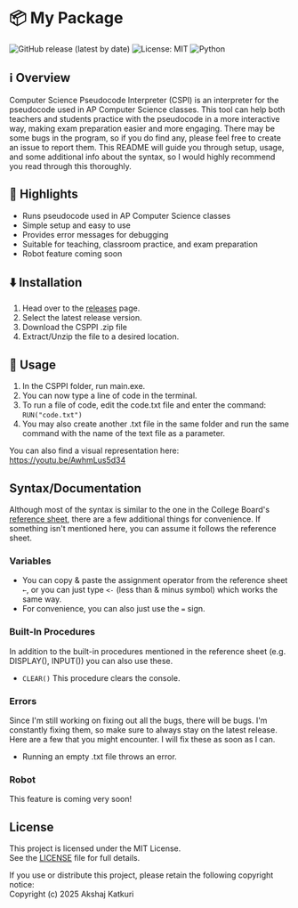 # 📦 My Package

![GitHub release (latest by date)](https://img.shields.io/github/v/release/Akshaj-Katkuri/CSPPI)
![License: MIT](https://img.shields.io/badge/License-MIT-yellow.svg)
![Python](https://img.shields.io/badge/python-3.9%2B-blue)


## ℹ️ Overview
Computer Science Pseudocode Interpreter (CSPI) is an interpreter for the pseudocode used in AP Computer Science classes. This tool can help both teachers and students practice with the pseudocode in a more interactive way, making exam preparation easier and more engaging. There may be some bugs in the program, so if you do find any, please feel free to create an issue to report them. This README will guide you through setup, usage, and some additional info about the syntax, so I would highly recommend you read through this thoroughly. 


## 🌟 Highlights

 - Runs pseudocode used in AP Computer Science classes
 - Simple setup and easy to use
 - Provides error messages for debugging
 - Suitable for teaching, classroom practice, and exam preparation
 - Robot feature coming soon


## ⬇️ Installation

1. Head over to the [releases](https://github.com/Akshaj-Katkuri/CSPPI/releases) page.
2. Select the latest release version. 
3. Download the CSPPI .zip file
4. Extract/Unzip the file to a desired location.


## 🚀 Usage

1. In the CSPPI folder, run main.exe.
2. You can now type a line of code in the terminal.
3. To run a file of code, edit the code.txt file and enter the command: ```RUN("code.txt")```
4. You may also create another .txt file in the same folder and run the same command with the name of the text file as a parameter. 

You can also find a visual representation here: https://youtu.be/AwhmLus5d34 

## Syntax/Documentation

Although most of the syntax is similar to the one in the College Board's [reference sheet](https://apcentral.collegeboard.org/media/pdf/ap-computer-science-principles-exam-reference-sheet.pdf), there are a few additional things for convenience. If something isn't mentioned here, you can assume it follows the reference sheet. 
### Variables
 - You can copy & paste the assignment operator from the reference sheet ```←```, or you can just type ```<-``` (less than & minus symbol) which works the same way.
 - For convenience, you can also just use the ```=``` sign.
### Built-In Procedures
In addition to the built-in procedures mentioned in the reference sheet (e.g. DISPLAY(), INPUT()) you can also use these.
 - ```CLEAR()``` This procedure clears the console.
### Errors
Since I'm still working on fixing out all the bugs, there will be bugs. I'm constantly fixing them, so make sure to always stay on the latest release. Here are a few that you might encounter. I will fix these as soon as I can. 
 - Running an empty .txt file throws an error.
### Robot
This feature is coming very soon!


## License

This project is licensed under the MIT License.  
See the [LICENSE](https://github.com/Akshaj-Katkuri/CSPPI/blob/main/LICENSE.md) file for full details.  

If you use or distribute this project, please retain the following copyright notice:  
Copyright (c) 2025 Akshaj Katkuri
